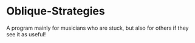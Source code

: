 # Oblique-Strategies
A program mainly for musicians who are stuck, but also for others if they see it as useful! 
